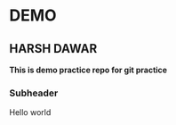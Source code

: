 # DEMO 
## HARSH DAWAR

**This is demo practice repo for git practice**

### Subheader
Hello world

